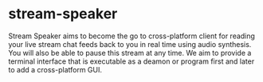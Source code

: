 # stream-speaker
Stream Speaker aims to become the go to cross-platform client for reading your live stream chat feeds back to you in real time using audio synthesis. You will also be able to pause this stream at any time. We aim to provide a terminal interface that is executable as a deamon or program first and later to add a cross-platform GUI.
